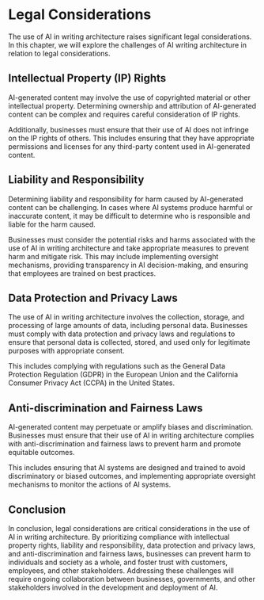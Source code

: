Legal Considerations
======================================================================

The use of AI in writing architecture raises significant legal considerations. In this chapter, we will explore the challenges of AI writing architecture in relation to legal considerations.

Intellectual Property (IP) Rights
---------------------------------

AI-generated content may involve the use of copyrighted material or other intellectual property. Determining ownership and attribution of AI-generated content can be complex and requires careful consideration of IP rights.

Additionally, businesses must ensure that their use of AI does not infringe on the IP rights of others. This includes ensuring that they have appropriate permissions and licenses for any third-party content used in AI-generated content.

Liability and Responsibility
----------------------------

Determining liability and responsibility for harm caused by AI-generated content can be challenging. In cases where AI systems produce harmful or inaccurate content, it may be difficult to determine who is responsible and liable for the harm caused.

Businesses must consider the potential risks and harms associated with the use of AI in writing architecture and take appropriate measures to prevent harm and mitigate risk. This may include implementing oversight mechanisms, providing transparency in AI decision-making, and ensuring that employees are trained on best practices.

Data Protection and Privacy Laws
--------------------------------

The use of AI in writing architecture involves the collection, storage, and processing of large amounts of data, including personal data. Businesses must comply with data protection and privacy laws and regulations to ensure that personal data is collected, stored, and used only for legitimate purposes with appropriate consent.

This includes complying with regulations such as the General Data Protection Regulation (GDPR) in the European Union and the California Consumer Privacy Act (CCPA) in the United States.

Anti-discrimination and Fairness Laws
-------------------------------------

AI-generated content may perpetuate or amplify biases and discrimination. Businesses must ensure that their use of AI in writing architecture complies with anti-discrimination and fairness laws to prevent harm and promote equitable outcomes.

This includes ensuring that AI systems are designed and trained to avoid discriminatory or biased outcomes, and implementing appropriate oversight mechanisms to monitor the actions of AI systems.

Conclusion
----------

In conclusion, legal considerations are critical considerations in the use of AI in writing architecture. By prioritizing compliance with intellectual property rights, liability and responsibility, data protection and privacy laws, and anti-discrimination and fairness laws, businesses can prevent harm to individuals and society as a whole, and foster trust with customers, employees, and other stakeholders. Addressing these challenges will require ongoing collaboration between businesses, governments, and other stakeholders involved in the development and deployment of AI.


